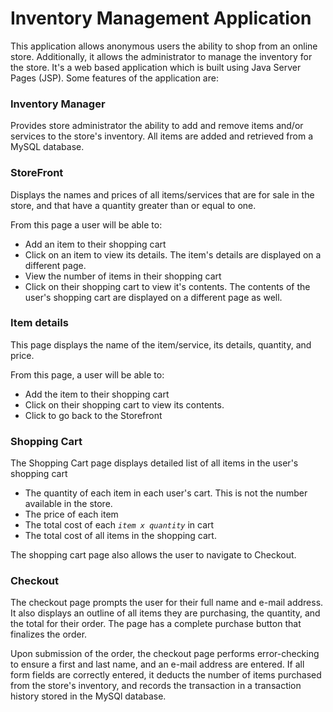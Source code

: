 # Inventory Management Application

This application allows anonymous users the ability to shop from an online store. Additionally, it allows the administrator to manage the inventory for the store. It's a web based application which is built using Java Server Pages (JSP). Some features of the application are:

### Inventory Manager

Provides store administrator the ability to add and remove items and/or services to the store's inventory. All items are added and retrieved from a MySQL database.

### StoreFront

Displays the names and prices of all items/services that are for sale in the store, and that have a quantity greater than or equal to one.

From this page a user will be able to:

  * Add an item to their shopping cart
  * Click on an item to view its details. The item's details are displayed on a different page.
  * View the number of items in their shopping cart
  * Click on their shopping cart to view it's contents. The contents of the user's shopping cart are displayed on a different page as well.

### Item details

This page displays the name of the item/service, its details, quantity, and price.

From this page, a user will be able to:

  * Add the item to their shopping cart
  * Click on their shopping cart to view its contents.
  * Click to go back to the Storefront

### Shopping Cart

The Shopping Cart page displays detailed list of all items in the user's shopping cart

  * The quantity of each item in each user's cart. This is not the number available in the store.
  * The price of each item
  * The total cost of each *`item x quantity`* in cart
  * The total cost of all items in the shopping cart.

The shopping cart page also allows the user to navigate to Checkout.


### Checkout

The checkout page prompts the user for their full name and e-mail address. It also displays an outline of all items they are purchasing, the quantity, and the total for their order. The page has a complete purchase button that finalizes the order.

Upon submission of the order, the checkout page performs error-checking to ensure a first and last name, and an e-mail address are entered. If all form fields are correctly entered, it deducts the number of items purchased from the store's inventory, and records the transaction in a transaction history stored in the MySQl database.
